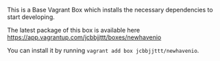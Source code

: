 This is a Base Vagrant Box which installs the necessary dependencies to start developing.

The latest package of this box is available here <https://app.vagrantup.com/jcbbjjttt/boxes/newhavenio>

You can install it by running `vagrant add box jcbbjjttt/newhavenio`.